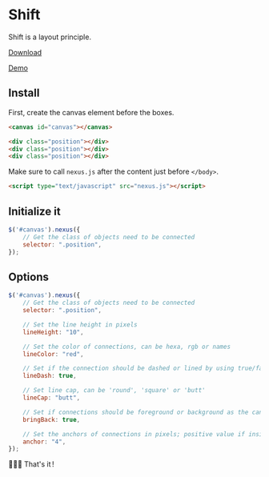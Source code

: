 # Shift
Shift is a layout principle.

[Download](https://raw.githubusercontent.com/brunolandowski/nexus/master/nexus.js)

[Demo](https://jsfiddle.net/brunolandowski/o0z4L11n/)
## Install
First, create the canvas element before the boxes.
```HTML 
<canvas id="canvas"></canvas>

<div class="position"></div>
<div class="position"></div>
<div class="position"></div>
```
Make sure to call `nexus.js` after the content just before `</body>`.
```HTML
<script type="text/javascript" src="nexus.js"></script>
```

## Initialize it
```JavaScript
$('#canvas').nexus({
	// Get the class of objects need to be connected
	selector: ".position",
});		
```
## Options
```JavaScript
$('#canvas').nexus({
	// Get the class of objects need to be connected
	selector: ".position",

	// Set the line height in pixels
    lineHeight: "10", 

    // Set the color of connections, can be hexa, rgb or names
    lineColor: "red", 

    // Set if the connection should be dashed or lined by using true/false
    lineDash: true, 

    // Set line cap, can be 'round', 'square' or 'butt'
	lineCap: "butt",

	// Set if connections should be foreground or background as the canvas and boxes will overlap
    bringBack: true,

    // Set the anchors of connections in pixels; positive value if inside the boxes, negative if outside 
    anchor: "4", 
});
```
:palm_tree::palm_tree::palm_tree: That's it&#8239;!
